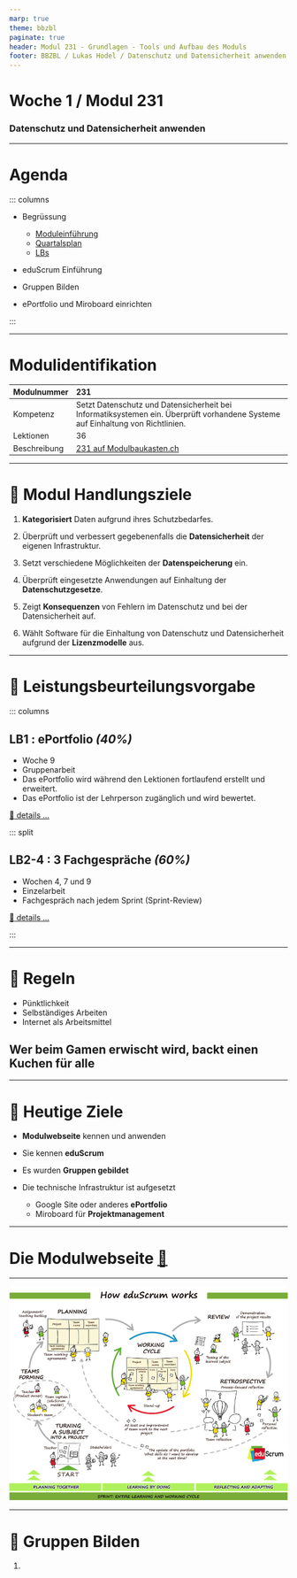 ```yaml
---
marp: true
theme: bbzbl
paginate: true
header: Modul 231 - Grundlagen - Tools und Aufbau des Moduls
footer: BBZBL / Lukas Hodel / Datenschutz und Datensicherheit anwenden
---
```


<!-- _class: big center -->

# Woche 1 / Modul 231

### Datenschutz und Datensicherheit anwenden

---

# Agenda

::: columns

- Begrüssung

  - [Moduleinführung](https://codingluke.github.io/bbzbl-modul-231/docs/)
  - [Quartalsplan](https://codingluke.github.io/bbzbl-modul-231/docs/)
  - [LBs](https://codingluke.github.io/bbzbl-modul-231/docs/Beurteilung/)

- eduScrum Einführung
- Gruppen Bilden
- ePortfolio und Miroboard einrichten

:::

---

# Modulidentifikation

| Modulnummer  | 231                                                                                                                            |
| :----------- | :----------------------------------------------------------------------------------------------------------------------------- |
| Kompetenz    | Setzt Datenschutz und Datensicherheit bei Informatiksystemen ein. Überprüft vorhandene Systeme auf Einhaltung von Richtlinien. |
| Lektionen    | 36                                                                                                                             |
| Beschreibung | [231 auf Modulbaukasten.ch](https://www.modulbaukasten.ch/module/231/1/de-DE?title=Datenschutz-und-Datensicherheit-anwenden)   |

---

<!-- _class: small-text -->

# :dart: Modul Handlungsziele

1. **Kategorisiert** Daten aufgrund ihres Schutzbedarfes.

2. Überprüft und verbessert gegebenenfalls die **Datensicherheit** der eigenen
   Infrastruktur.

3. Setzt verschiedene Möglichkeiten der **Datenspeicherung** ein.

4. Überprüft eingesetzte Anwendungen auf Einhaltung der **Datenschutzgesetze**.

5. Zeigt **Konsequenzen** von Fehlern im Datenschutz und bei der Datensicherheit
   auf.

6. Wählt Software für die Einhaltung von Datenschutz und Datensicherheit
   aufgrund der **Lizenzmodelle** aus.

---

# :muscle: Leistungsbeurteilungsvorgabe

::: columns

## LB1 : ePortfolio _(40%)_

- Woche 9
- Gruppenarbeit
- Das ePortfolio wird während den Lektionen fortlaufend erstellt und erweitert.
- Das ePortfolio ist der Lehrperson zugänglich und wird bewertet.

[:link: details ...](https://codingluke.github.io/bbzbl-modul-231/docs/Beurteilung/LB1)

::: split

## LB2-4 : 3 Fachgespräche _(60%)_

- Wochen 4, 7 und 9
- Einzelarbeit
- Fachgespräch nach jedem Sprint (Sprint-Review)

[:link: details ...](https://codingluke.github.io/bbzbl-modul-231/docs/Beurteilung/LB2-4)

:::

---

# :cop: Regeln

- Pünktlichkeit
- Selbständiges Arbeiten
- Internet als Arbeitsmittel

## Wer beim **Gamen** erwischt wird, **backt einen Kuchen** für alle

---

# :dart: Heutige Ziele

- **Modulwebseite** kennen und anwenden

- Sie kennen **eduScrum**
- Es wurden **Gruppen gebildet**
- Die technische Infrastruktur ist aufgesetzt
  - Google Site oder anderes **ePortfolio**
  - Miroboard für **Projektmanagement**

---

<!-- _class: big -->

# Die Modulwebseite [:link:](https://codingluke.github.io/bbzbl-modul-231/)

---

![bg w:60%](./images/how_eduScrum_works.png)

---

# :pencil: Gruppen Bilden

1. 
